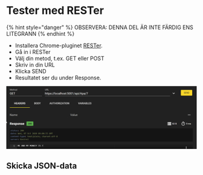 # Tester med RESTer

{% hint style="danger" %}
OBSERVERA: DENNA DEL ÄR INTE FÄRDIG ENS LITEGRANN
{% endhint %}

* Installera Chrome-pluginet [RESTer](https://chrome.google.com/webstore/detail/rester/eejfoncpjfgmeleakejdcanedmefagga).
* Gå in i RESTer
* Välj din metod, t.ex. GET eller POST
* Skriv in din URL
* Klicka SEND
* Resultatet ser du under Response.

![](../.gitbook/assets/image%20%2828%29.png)

## Skicka JSON-data

